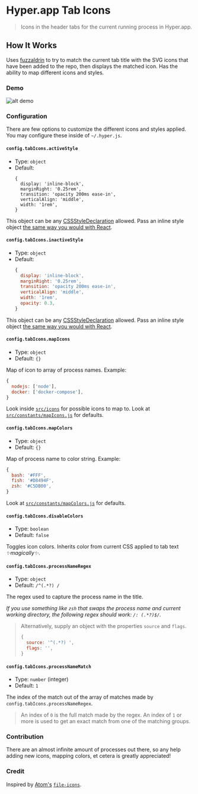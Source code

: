 # Hyper.app Tab Icons

> Icons in the header tabs for the current running process in Hyper.app.

## How It Works

Uses [fuzzaldrin][fuzzaldrin] to try to match the current tab title with the SVG
icons that have been added to the repo, then displays the matched icon. Has the
ability to map different icons and styles.

[fuzzaldrin]: https://github.com/atom/fuzzaldrin

### Demo

![alt demo][demo gif]

[demo gif]: http://i.giphy.com/pb6hCi4j0ErpC.gif

### Configuration

There are few options to customize the different icons and styles applied.
You may configure these inside of `~/.hyper.js`.

#### `config.tabIcons.activeStyle`

*   Type: `object`
*   Default:
    ```
    {
      display: 'inline-block',
      marginRight: '0.25rem',
      transition: 'opacity 200ms ease-in',
      verticalAlign: 'middle',
      width: '1rem',
    }
    ```

This object can be any [CSSStyleDeclaration][mdn css] allowed. Pass an inline
style object [the same way you would with React][react inline-styles].

#### `config.tabIcons.inactiveStyle`

*   Type: `object`
*   Default:
    ```js
    {
      display: 'inline-block',
      marginRight: '0.25rem',
      transition: 'opacity 200ms ease-in',
      verticalAlign: 'middle',
      width: '1rem',
      opacity: 0.3,
    }
    ```

This object can be any [CSSStyleDeclaration][mdn css] allowed. Pass an inline
style object [the same way you would with React][react inline-styles].

[mdn css]: https://developer.mozilla.org/en-US/docs/Web/API/CSSStyleDeclaration/cssText
[react inline-styles]: https://facebook.github.io/react/tips/inline-styles.html

#### `config.tabIcons.mapIcons`

*   Type: `object`
*   Default: `{}`

Map of icon to array of process names. Example:

```javascript
{
  nodejs: ['node'],
  docker: ['docker-compose'],
}
```

Look inside [`src/icons`][icons] for possible icons to map to. Look at
[`src/constants/mapIcons.js`][mapIcons] for defaults.

[icons]: https://github.com/dfrankland/hyper-tab-icons/tree/master/src/icons
[mapIcons]: https://github.com/dfrankland/hyper-tab-icons/tree/master/src/constants/mapIcons.js

#### `config.tabIcons.mapColors`

*   Type: `object`
*   Default: `{}`

Map of process name to color string. Example:

```javascript
{
  bash: '#FFF',
  fish: '#D8494F',
  zsh: '#C5DB00',
}
```

Look at [`src/constants/mapColors.js`][mapColors] for defaults.

[mapColors]: https://github.com/dfrankland/hyper-tab-icons/tree/master/src/constants/mapColors.js

#### `config.tabIcons.disableColors`

* Type: `boolean`
* Default: `false`

Toggles icon colors. Inherits color from current CSS applied to tab text
_✨magically✨_.

#### `config.tabIcons.processNameRegex`

* Type: `object`
* Default: `/^(.*?) /`

The regex used to capture the process name in the title.

_If you use something like `zsh` that swaps the process name and current working
directory, the following regex should work: `/: (.*?)$/`._

> Alternatively, supply an object with the properties `source` and `flags`.
> ```js
> {
>   source: '^(.*?) ',
>   flags: '',
> }
> ```

#### `config.tabIcons.processNameMatch`

* Type: `number` (integer)
* Default: `1`

The index of the match out of the array of matches made by
`config.tabIcons.processNameRegex`.

> An index of `0` is the full match made by the regex. An index of `1` or more
> is used to get an exact match from one of the matching groups.

### Contribution

There are an almost infinite amount of processes out there, so any help adding
new icons, mapping colors, et cetera is greatly appreciated!

### Credit

Inspired by [Atom's][atom] [`file-icons`][file-icons].

[atom]: http://atom.io/
[file-icons]: https://github.com/DanBrooker/file-icons
